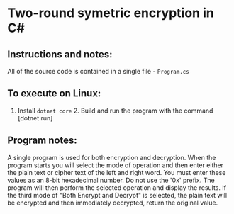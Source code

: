 # Two-round symetric encryption in C#

## Instructions and notes:

All of the source code is contained in a single file - `Program.cs`

## To execute on Linux:

1. Install `dotnet core`
   2. Build and run the program with the command [dotnet run]
    

## Program notes:
    
A single program is used for both encryption and decryption. When the program starts you will select the mode of operation and then enter either the plain text or cipher text of the left and right word. You must enter these values as an 8-bit hexadecimal number. Do not use the '0x' prefix. The program will then perform the selected operation and display the results. If the third mode of "Both Encrypt and Decrypt" is selected, the plain text will be encrypted and then immediately decrypted, return the original value.
    

